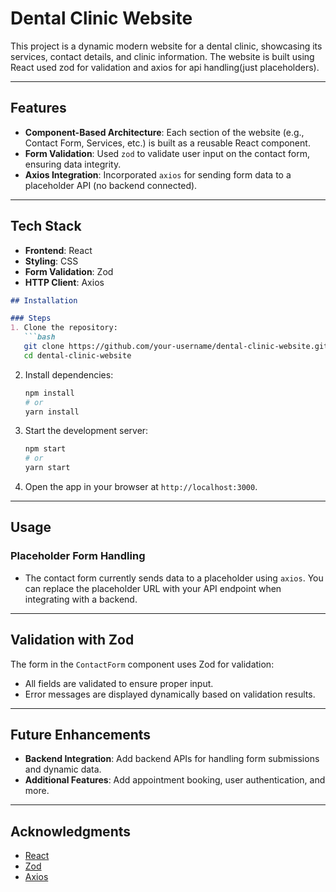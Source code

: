 # Dental Clinic Website

This project is a dynamic modern website for a dental clinic, showcasing its services, contact details, and clinic information. The website is built using React used zod for validation and axios for api handling(just placeholders).

---

## Features

- **Component-Based Architecture**: Each section of the website (e.g., Contact Form, Services, etc.) is built as a reusable React component.
- **Form Validation**: Used `zod` to validate user input on the contact form, ensuring data integrity.
- **Axios Integration**: Incorporated `axios` for sending form data to a placeholder API (no backend connected).

---

## Tech Stack

- **Frontend**: React
- **Styling**: CSS
- **Form Validation**: Zod
- **HTTP Client**: Axios

````markdown
## Installation

### Steps
1. Clone the repository:
   ```bash
   git clone https://github.com/your-username/dental-clinic-website.git
   cd dental-clinic-website
````

2. Install dependencies:

   ```bash
   npm install
   # or
   yarn install
   ```

3. Start the development server:

   ```bash
   npm start
   # or
   yarn start
   ```

4. Open the app in your browser at `http://localhost:3000`.

---

## Usage

### Placeholder Form Handling

* The contact form currently sends data to a placeholder using `axios`. You can replace the placeholder URL with your API endpoint when integrating with a backend.

---

## Validation with Zod

The form in the `ContactForm` component uses Zod for validation:

* All fields are validated to ensure proper input.
* Error messages are displayed dynamically based on validation results.

---

## Future Enhancements

* **Backend Integration**: Add backend APIs for handling form submissions and dynamic data.
* **Additional Features**: Add appointment booking, user authentication, and more.

---

## Acknowledgments

* [React](https://reactjs.org/)
* [Zod](https://zod.dev/)
* [Axios](https://axios-http.com/)

